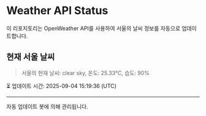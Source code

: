 
# Weather API Status

이 리포지토리는 OpenWeather API를 사용하여 서울의 날씨 정보를 자동으로 업데이트합니다.

## 현재 서울 날씨
> 서울의 현재 날씨: clear sky, 온도: 25.33°C, 습도: 90%

⏳ 업데이트 시간: 2025-09-04 15:19:36 (UTC)

---
자동 업데이트 봇에 의해 관리됩니다.
